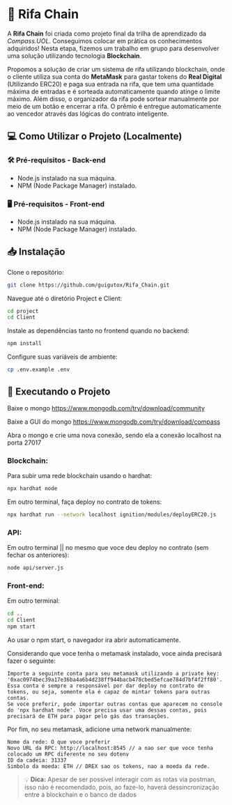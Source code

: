 # 🎉 Rifa Chain

A **Rifa Chain** foi criada como projeto final da trilha de aprendizado da *Compass.UOL*. Conseguimos colocar em prática os conhecimentos adquiridos! Nesta etapa, fizemos um trabalho em grupo para desenvolver uma solução utilizando tecnologia **Blockchain**.

Propomos a solução de criar um sistema de rifa utilizando blockchain, onde o cliente utiliza sua conta do **MetaMask** para gastar tokens do **Real Digital** (Utilizando ERC20) e paga sua entrada na rifa, que tem uma quantidade máxima de entradas e é sorteada automaticamente quando atinge o limite máximo. Além disso, o organizador da rifa pode sortear manualmente por meio de um botão e encerrar a rifa. O prêmio é entregue automaticamente ao vencedor através das lógicas do contrato inteligente.


## 💻 Como Utilizar o Projeto (Localmente)

### 🛠️ Pré-requisitos - Back-end

- Node.js instalado na sua máquina.
- NPM (Node Package Manager) instalado.


### 🖥️ Pré-requisitos - Front-end

- Node.js instalado na sua máquina.
- NPM (Node Package Manager) instalado.

## 📥 Instalação

Clone o repositório:

```bash
git clone https://github.com/guigutox/Rifa_Chain.git
```

Navegue até o diretório  Project e Client:

```bash
cd project
cd Client
```

Instale as dependências tanto no frontend quando no backend:

```bash
npm install
```

Configure suas variáveis de ambiente:

```bash
cp .env.example .env
```

## 🏃 Executando o Projeto
Baixe o mongo
https://www.mongodb.com/try/download/community

Baixe a GUI do mongo
https://www.mongodb.com/try/download/compass

Abra o mongo e crie uma nova conexão, sendo ela a conexão localhost na porta 27017



### Blockchain:

Para subir uma rede blockchain usando o hardhat:

```bash
npx hardhat node
```

Em outro terminal, faça deploy no contrato de tokens:

```bash
npx hardhat run --network localhost ignition/modules/deployERC20.js
```

### API:

Em outro terminal || no mesmo que voce deu deploy no contrato (sem fechar os anteriores):

```bash
node api/server.js
```

### Front-end:

Em outro terminal:

```bash
cd ..
cd Client
npm start
```

Ao usar o npm start, o navegador ira abrir automaticamente.

Considerando que voce tenha o metamask instalado, voce ainda precisará fazer o seguinte:
```
Importe a seguinte conta para seu metamask utilizando a private key: '0xac0974bec39a17e36ba4a6b4d238ff944bacb478cbed5efcae784d7bf4f2ff80'.
Essa conta é sempre a responsável por dar deploy no contrato de tokens, ou seja, somente ela é capaz de mintar tokens para outras contas.
Se voce preferir, pode importar outras contas que aparecem no console do 'npx hardhat node'. Voce precisa usar uma dessas contas, pois precisará de ETH para pagar pelo gás das transações.

```
Por fim, no seu metamask, adicione uma network manualmente:

```
Nome da rede: O que voce preferir
Novo URL da RPC: http://localhost:8545 // a nao ser que voce tenha colocado um RPC diferente no seu dotenv
ID da cadeia: 31337
Simbolo da moeda: ETH // DREX sao os tokens, nao a moeda da rede.
```


> 💡 **Dica:** Apesar de ser possivel interagir com as rotas via postman, isso não é recomendado, pois, ao faze-lo, haverá dessincronização entre a blockchain e o banco de dados




